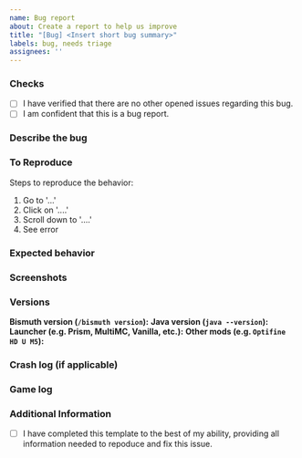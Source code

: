 ```yaml
---
name: Bug report
about: Create a report to help us improve
title: "[Bug] <Insert short bug summary>"
labels: bug, needs triage
assignees: ''
---
```


<!-- Thanks for taking your time to make a bug report! Please take your time and try to fill out the
following information as best as you can. This helps us efficiently fix this issue. <3 -->

### Checks
- [ ] I have verified that there are no other opened issues regarding this bug. <!-- If there are, please add a comment to that issue. -->
- [ ] I am confident that this is a bug report. <!-- For mod incompatibilties, please use the other template. -->

### Describe the bug
<!-- A clear and concise description of what the bug is. -->

### To Reproduce

Steps to reproduce the behavior:
1. Go to '...'
2. Click on '....'
3. Scroll down to '....'
4. See error

### Expected behavior
<!-- A clear and concise description of what you expected to happen. -->

### Screenshots
<!-- You can use GitHub's "Attach Files" feature, or upload them to an external site such as Imgur. -->

### Versions

**Bismuth version (`/bismuth version`):** 
**Java version (`java --version`):** 
**Launcher (e.g. Prism, MultiMC, Vanilla, etc.):** 
**Other mods (e.g. `Optifine HD U M5`):** 

### Crash log (if applicable)
<!-- This can be found in `.minecraft/crash-reports/crash-xxx-client.txt` -->

### Game log
<!-- This is at `.minecraft/logs/latest.log`, or `.minecraft/logs/xxx.log.gz`. -->

### Additional Information
<!-- If you aren't using the default settings for the associated module, please specify the settings here. -->



<!-- Thank you for filling this out! Once you are certain that you have completed this template completely, tick the box below. -->
- [ ] I have completed this template to the best of my ability, providing all information needed to repoduce and fix this issue.

